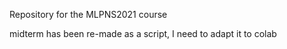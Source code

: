 Repository for the MLPNS2021 course

midterm has been re-made as a script, I need to adapt it to colab
